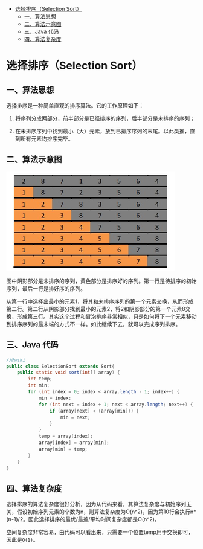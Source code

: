[TOC levels=1-4]: # " "

- [选择排序（Selection Sort）](#选择排序selection-sort)
    - [一、算法思想](#一算法思想)
    - [二、算法示意图](#二算法示意图)
    - [三、Java 代码](#三java-代码)
    - [四、算法复杂度](#四算法复杂度)



# 选择排序（Selection Sort）

## 一、算法思想
选择排序是一种简单直观的排序算法。它的工作原理如下：

1. 将序列分成两部分，前半部分是已经排序的序列，后半部分是未排序的序列；

2. 在未排序序列中找到最小（大）元素，放到已排序序列的末尾。以此类推，直到所有元素均排序完毕。

## 二、算法示意图

  ![](../image/071454115903877.jpg)

图中阴影部分是未排序的序列，黄色部分是排序好的序列。第一行是待排序的初始序列，最后一行是排好序的序列。

从第一行中选择出最小的元素1，将其和未排序序列的第一个元素交换，从而形成第二行。第二行从阴影部分找到最小的元素2，将2和阴影部分的第一个元素8交换，形成第三行。其实这个过程和冒泡排序非常相似，只是如何将下一个元素移动到排序序列的最末端的方式不一样。如此继续下去，就可以完成序列排序。

## 三、Java 代码
```java
//@wiki
public class SelectionSort extends Sort{
    public static void sort(int[] array) {
        int temp;
        int min;
        for (int index = 0; index < array.length - 1; index++) {
            min = index;
            for (int next = index + 1; next < array.length; next++) {
                if (array[next] < (array[min])) {
                    min = next;
                }
            }
            temp = array[index];
            array[index] = array[min];
            array[min] = temp;
        }
    }
}
```

## 四、算法复杂度

选择排序的算法复杂度很好分析，因为从代码来看，其算法复杂度与初始序列无关，假设初始序列元素的个数为n，则算法复杂度为O(n^2)，因为第10行会执行n*(n-1)/2。因此选择排序的最优/最差/平均时间复杂度都是O(n^2)。

空间复杂度非常容易，由代码可以看出来，只需要一个位置temp用于交换即可，因此是`O(1)`。